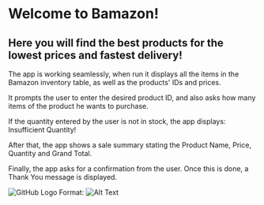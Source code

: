 # Welcome to Bamazon!
## Here you will find the best products for the lowest prices and fastest delivery!

The app is working seamlessly, when run it displays all the items in the Bamazon inventory table, as well as the products' IDs and prices.

It prompts the user to enter the desired product ID, and also asks how many items of the product he wants to purchase.

If the quantity entered by the user is not in stock, the app displays: Insufficient Quantity!

After that, the app shows a sale summary stating the Product Name, Price, Quantity and Grand Total.

Finally, the app asks for a confirmation from the user. Once this is done, a Thank You message is displayed.

![GitHub Logo](/images/logo.png)
Format: ![Alt Text](url)
